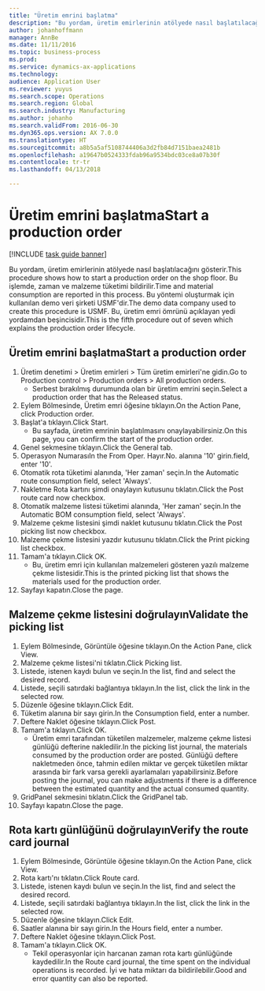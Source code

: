 ```yaml
---
title: "Üretim emrini başlatma"
description: "Bu yordam, üretim emirlerinin atölyede nasıl başlatılacağını gösterir."
author: johanhoffmann
manager: AnnBe
ms.date: 11/11/2016
ms.topic: business-process
ms.prod: 
ms.service: dynamics-ax-applications
ms.technology: 
audience: Application User
ms.reviewer: yuyus
ms.search.scope: Operations
ms.search.region: Global
ms.search.industry: Manufacturing
ms.author: johanho
ms.search.validFrom: 2016-06-30
ms.dyn365.ops.version: AX 7.0.0
ms.translationtype: HT
ms.sourcegitcommit: a8b5a5af5108744406a3d2fb84d7151baea2481b
ms.openlocfilehash: a19647b0524333fdab96a9534bdc03ce8a07b30f
ms.contentlocale: tr-tr
ms.lasthandoff: 04/13/2018

---
```

# <a name="start-a-production-order"></a><span data-ttu-id="9fee1-103">Üretim emrini başlatma</span><span class="sxs-lookup"><span data-stu-id="9fee1-103">Start a production order</span></span>

[!INCLUDE [task guide banner](../../includes/task-guide-banner.md)]

<span data-ttu-id="9fee1-104">Bu yordam, üretim emirlerinin atölyede nasıl başlatılacağını gösterir.</span><span class="sxs-lookup"><span data-stu-id="9fee1-104">This procedure shows how to start a production order on the shop floor.</span></span> <span data-ttu-id="9fee1-105">Bu işlemde, zaman ve malzeme tüketimi bildirilir.</span><span class="sxs-lookup"><span data-stu-id="9fee1-105">Time and material consumption are reported in this process.</span></span> <span data-ttu-id="9fee1-106">Bu yöntemi oluşturmak için kullanılan demo veri şirketi USMF'dir.</span><span class="sxs-lookup"><span data-stu-id="9fee1-106">The demo data company used to create this procedure is USMF.</span></span> <span data-ttu-id="9fee1-107">Bu, üretim emri ömrünü açıklayan yedi yordamdan beşincisidir.</span><span class="sxs-lookup"><span data-stu-id="9fee1-107">This is the fifth procedure out of seven which explains the production order lifecycle.</span></span>


## <a name="start-a-production-order"></a><span data-ttu-id="9fee1-108">Üretim emrini başlatma</span><span class="sxs-lookup"><span data-stu-id="9fee1-108">Start a production order</span></span>
1. <span data-ttu-id="9fee1-109">Üretim denetimi > Üretim emirleri > Tüm üretim emirleri'ne gidin.</span><span class="sxs-lookup"><span data-stu-id="9fee1-109">Go to Production control > Production orders > All production orders.</span></span>
    * <span data-ttu-id="9fee1-110">Serbest bırakılmış durumunda olan bir üretim emrini seçin.</span><span class="sxs-lookup"><span data-stu-id="9fee1-110">Select a production order that has the Released status.</span></span>  
2. <span data-ttu-id="9fee1-111">Eylem Bölmesinde, Üretim emri öğesine tıklayın.</span><span class="sxs-lookup"><span data-stu-id="9fee1-111">On the Action Pane, click Production order.</span></span>
3. <span data-ttu-id="9fee1-112">Başlat'a tıklayın.</span><span class="sxs-lookup"><span data-stu-id="9fee1-112">Click Start.</span></span>
    * <span data-ttu-id="9fee1-113">Bu sayfada, üretim emrinin başlatılmasını onaylayabilirsiniz.</span><span class="sxs-lookup"><span data-stu-id="9fee1-113">On this page, you can confirm the start of the production order.</span></span>  
4. <span data-ttu-id="9fee1-114">Genel sekmesine tıklayın.</span><span class="sxs-lookup"><span data-stu-id="9fee1-114">Click the General tab.</span></span>
5. <span data-ttu-id="9fee1-115">Operasyon Numarası</span><span class="sxs-lookup"><span data-stu-id="9fee1-115">In the From Oper.</span></span> <span data-ttu-id="9fee1-116">Hayır.</span><span class="sxs-lookup"><span data-stu-id="9fee1-116">No.</span></span> <span data-ttu-id="9fee1-117">alanına '10' girin.</span><span class="sxs-lookup"><span data-stu-id="9fee1-117">field, enter '10'.</span></span>
6. <span data-ttu-id="9fee1-118">Otomatik rota tüketimi alanında, 'Her zaman' seçin.</span><span class="sxs-lookup"><span data-stu-id="9fee1-118">In the Automatic route consumption field, select 'Always'.</span></span>
7. <span data-ttu-id="9fee1-119">Nakletme Rota kartını şimdi onaylayın kutusunu tıklatın.</span><span class="sxs-lookup"><span data-stu-id="9fee1-119">Click the Post route card now checkbox.</span></span>
8. <span data-ttu-id="9fee1-120">Otomatik malzeme listesi tüketimi alanında, 'Her zaman' seçin.</span><span class="sxs-lookup"><span data-stu-id="9fee1-120">In the Automatic BOM consumption field, select 'Always'.</span></span>
9. <span data-ttu-id="9fee1-121">Malzeme çekme listesini şimdi naklet kutusunu tıklatın.</span><span class="sxs-lookup"><span data-stu-id="9fee1-121">Click the Post picking list now checkbox.</span></span>
10. <span data-ttu-id="9fee1-122">Malzeme çekme listesini yazdır kutusunu tıklatın.</span><span class="sxs-lookup"><span data-stu-id="9fee1-122">Click the Print picking list checkbox.</span></span>
11. <span data-ttu-id="9fee1-123">Tamam'a tıklayın.</span><span class="sxs-lookup"><span data-stu-id="9fee1-123">Click OK.</span></span>
    * <span data-ttu-id="9fee1-124">Bu, üretim emri için kullanılan malzemeleri gösteren yazılı malzeme çekme listesidir.</span><span class="sxs-lookup"><span data-stu-id="9fee1-124">This is the printed picking list that shows the materials used for the production order.</span></span>  
12. <span data-ttu-id="9fee1-125">Sayfayı kapatın.</span><span class="sxs-lookup"><span data-stu-id="9fee1-125">Close the page.</span></span>

## <a name="validate-the-picking-list"></a><span data-ttu-id="9fee1-126">Malzeme çekme listesini doğrulayın</span><span class="sxs-lookup"><span data-stu-id="9fee1-126">Validate the picking list</span></span>
1. <span data-ttu-id="9fee1-127">Eylem Bölmesinde, Görüntüle öğesine tıklayın.</span><span class="sxs-lookup"><span data-stu-id="9fee1-127">On the Action Pane, click View.</span></span>
2. <span data-ttu-id="9fee1-128">Malzeme çekme listesi'ni tıklatın.</span><span class="sxs-lookup"><span data-stu-id="9fee1-128">Click Picking list.</span></span>
3. <span data-ttu-id="9fee1-129">Listede, istenen kaydı bulun ve seçin.</span><span class="sxs-lookup"><span data-stu-id="9fee1-129">In the list, find and select the desired record.</span></span>
4. <span data-ttu-id="9fee1-130">Listede, seçili satırdaki bağlantıya tıklayın.</span><span class="sxs-lookup"><span data-stu-id="9fee1-130">In the list, click the link in the selected row.</span></span>
5. <span data-ttu-id="9fee1-131">Düzenle öğesine tıklayın.</span><span class="sxs-lookup"><span data-stu-id="9fee1-131">Click Edit.</span></span>
6. <span data-ttu-id="9fee1-132">Tüketim alanına bir sayı girin.</span><span class="sxs-lookup"><span data-stu-id="9fee1-132">In the Consumption field, enter a number.</span></span>
7. <span data-ttu-id="9fee1-133">Deftere Naklet öğesine tıklayın.</span><span class="sxs-lookup"><span data-stu-id="9fee1-133">Click Post.</span></span>
8. <span data-ttu-id="9fee1-134">Tamam'a tıklayın.</span><span class="sxs-lookup"><span data-stu-id="9fee1-134">Click OK.</span></span>
    * <span data-ttu-id="9fee1-135">Üretim emri tarafından tüketilen malzemeler, malzeme çekme listesi günlüğü defterine nakledilir.</span><span class="sxs-lookup"><span data-stu-id="9fee1-135">In the picking list journal, the materials consumed by the production order are posted.</span></span> <span data-ttu-id="9fee1-136">Günlüğü deftere nakletmeden önce, tahmin edilen miktar ve gerçek tüketilen miktar arasında bir fark varsa gerekli ayarlamaları yapabilirsiniz.</span><span class="sxs-lookup"><span data-stu-id="9fee1-136">Before posting the journal, you can make adjustments if there is a difference between the estimated quantity and the actual consumed quantity.</span></span>  
9. <span data-ttu-id="9fee1-137">GridPanel sekmesini tıklatın.</span><span class="sxs-lookup"><span data-stu-id="9fee1-137">Click the GridPanel tab.</span></span>
10. <span data-ttu-id="9fee1-138">Sayfayı kapatın.</span><span class="sxs-lookup"><span data-stu-id="9fee1-138">Close the page.</span></span>

## <a name="verify-the-route-card-journal"></a><span data-ttu-id="9fee1-139">Rota kartı günlüğünü doğrulayın</span><span class="sxs-lookup"><span data-stu-id="9fee1-139">Verify the route card journal</span></span>
1. <span data-ttu-id="9fee1-140">Eylem Bölmesinde, Görüntüle öğesine tıklayın.</span><span class="sxs-lookup"><span data-stu-id="9fee1-140">On the Action Pane, click View.</span></span>
2. <span data-ttu-id="9fee1-141">Rota kartı'nı tıklatın.</span><span class="sxs-lookup"><span data-stu-id="9fee1-141">Click Route card.</span></span>
3. <span data-ttu-id="9fee1-142">Listede, istenen kaydı bulun ve seçin.</span><span class="sxs-lookup"><span data-stu-id="9fee1-142">In the list, find and select the desired record.</span></span>
4. <span data-ttu-id="9fee1-143">Listede, seçili satırdaki bağlantıya tıklayın.</span><span class="sxs-lookup"><span data-stu-id="9fee1-143">In the list, click the link in the selected row.</span></span>
5. <span data-ttu-id="9fee1-144">Düzenle öğesine tıklayın.</span><span class="sxs-lookup"><span data-stu-id="9fee1-144">Click Edit.</span></span>
6. <span data-ttu-id="9fee1-145">Saatler alanına bir sayı girin.</span><span class="sxs-lookup"><span data-stu-id="9fee1-145">In the Hours field, enter a number.</span></span>
7. <span data-ttu-id="9fee1-146">Deftere Naklet öğesine tıklayın.</span><span class="sxs-lookup"><span data-stu-id="9fee1-146">Click Post.</span></span>
8. <span data-ttu-id="9fee1-147">Tamam'a tıklayın.</span><span class="sxs-lookup"><span data-stu-id="9fee1-147">Click OK.</span></span>
    * <span data-ttu-id="9fee1-148">Tekil operasyonlar için harcanan zaman rota kartı günlüğünde kaydedilir.</span><span class="sxs-lookup"><span data-stu-id="9fee1-148">In the Route card journal, the time spent on the individual operations is recorded.</span></span> <span data-ttu-id="9fee1-149">İyi ve hata miktarı da bildirilebilir.</span><span class="sxs-lookup"><span data-stu-id="9fee1-149">Good and error quantity can also be reported.</span></span>  

